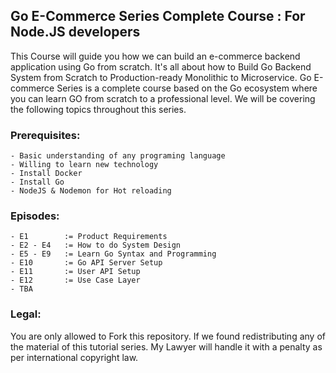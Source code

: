 ## Go E-Commerce Series Complete Course : For Node.JS developers

This Course will guide you how we can build an e-commerce backend application using Go from scratch.
It's all about how to Build Go Backend System from Scratch to Production-ready Monolithic to Microservice. Go E-commerce Series is a complete course based on the Go ecosystem where you can learn GO from scratch to a professional level. We will be covering the following topics throughout this series.


### Prerequisites:
    - Basic understanding of any programing language
    - Willing to learn new technology
    - Install Docker
    - Install Go
    - NodeJS & Nodemon for Hot reloading

### Episodes:
    - E1        := Product Requirements
    - E2 - E4   := How to do System Design
    - E5 - E9   := Learn Go Syntax and Programming
    - E10       := Go API Server Setup
    - E11       := User API Setup
    - E12       := Use Case Layer
    - TBA


### Legal:
You are only allowed to Fork this repository. If we found redistributing any of the material of this tutorial series. My Lawyer will handle it with a penalty as per international copyright law.